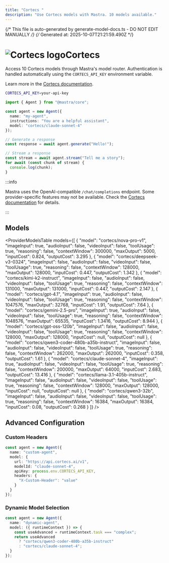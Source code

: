 ```yaml
---
title: "Cortecs "
description: "Use Cortecs models with Mastra. 10 models available."
---
```


{/* This file is auto-generated by generate-model-docs.ts - DO NOT EDIT MANUALLY */}
{/* Generated at: 2025-10-07T21:21:59.490Z */}

# <img src="https://models.dev/logos/cortecs.svg" alt="Cortecs logo" className="inline w-8 h-8 mr-2 align-middle dark:invert dark:brightness-0 dark:contrast-200" />Cortecs

Access 10 Cortecs models through Mastra's model router. Authentication is handled automatically using the `CORTECS_API_KEY` environment variable.

Learn more in the [Cortecs documentation](https://cortecs.ai).

```bash
CORTECS_API_KEY=your-api-key
```

```typescript
import { Agent } from "@mastra/core";

const agent = new Agent({
  name: "my-agent",
  instructions: "You are a helpful assistant",
  model: "cortecs/claude-sonnet-4"
});

// Generate a response
const response = await agent.generate("Hello!");

// Stream a response
const stream = await agent.stream("Tell me a story");
for await (const chunk of stream) {
  console.log(chunk);
}
```

:::info

Mastra uses the OpenAI-compatible `/chat/completions` endpoint. Some provider-specific features may not be available. Check the [Cortecs documentation](https://cortecs.ai) for details.

:::

## Models

<ProviderModelsTable 
  models={[
  {
    "model": "cortecs/nova-pro-v1",
    "imageInput": true,
    "audioInput": false,
    "videoInput": false,
    "toolUsage": true,
    "reasoning": false,
    "contextWindow": 300000,
    "maxOutput": 5000,
    "inputCost": 0.824,
    "outputCost": 3.295
  },
  {
    "model": "cortecs/deepseek-v3-0324",
    "imageInput": false,
    "audioInput": false,
    "videoInput": false,
    "toolUsage": true,
    "reasoning": false,
    "contextWindow": 128000,
    "maxOutput": 128000,
    "inputCost": 0.447,
    "outputCost": 1.342
  },
  {
    "model": "cortecs/kimi-k2-instruct",
    "imageInput": false,
    "audioInput": false,
    "videoInput": false,
    "toolUsage": true,
    "reasoning": false,
    "contextWindow": 131000,
    "maxOutput": 131000,
    "inputCost": 0.447,
    "outputCost": 2.147
  },
  {
    "model": "cortecs/gpt-4.1",
    "imageInput": true,
    "audioInput": false,
    "videoInput": false,
    "toolUsage": true,
    "reasoning": false,
    "contextWindow": 1047576,
    "maxOutput": 32768,
    "inputCost": 1.91,
    "outputCost": 7.64
  },
  {
    "model": "cortecs/gemini-2.5-pro",
    "imageInput": true,
    "audioInput": false,
    "videoInput": false,
    "toolUsage": true,
    "reasoning": false,
    "contextWindow": 1048576,
    "maxOutput": 65535,
    "inputCost": 1.3416,
    "outputCost": 8.944
  },
  {
    "model": "cortecs/gpt-oss-120b",
    "imageInput": false,
    "audioInput": false,
    "videoInput": false,
    "toolUsage": true,
    "reasoning": false,
    "contextWindow": 128000,
    "maxOutput": 128000,
    "inputCost": null,
    "outputCost": null
  },
  {
    "model": "cortecs/qwen3-coder-480b-a35b-instruct",
    "imageInput": false,
    "audioInput": false,
    "videoInput": false,
    "toolUsage": true,
    "reasoning": false,
    "contextWindow": 262000,
    "maxOutput": 262000,
    "inputCost": 0.358,
    "outputCost": 1.61
  },
  {
    "model": "cortecs/claude-sonnet-4",
    "imageInput": true,
    "audioInput": false,
    "videoInput": false,
    "toolUsage": true,
    "reasoning": false,
    "contextWindow": 200000,
    "maxOutput": 64000,
    "inputCost": 2.683,
    "outputCost": 13.416
  },
  {
    "model": "cortecs/llama-3.1-405b-instruct",
    "imageInput": false,
    "audioInput": false,
    "videoInput": false,
    "toolUsage": true,
    "reasoning": false,
    "contextWindow": 128000,
    "maxOutput": 128000,
    "inputCost": null,
    "outputCost": null
  },
  {
    "model": "cortecs/qwen3-32b",
    "imageInput": false,
    "audioInput": false,
    "videoInput": false,
    "toolUsage": true,
    "reasoning": false,
    "contextWindow": 16384,
    "maxOutput": 16384,
    "inputCost": 0.08,
    "outputCost": 0.268
  }
]}
/>

## Advanced Configuration

### Custom Headers

```typescript
const agent = new Agent({
  name: "custom-agent",
  model: {
    url: "https://api.cortecs.ai/v1",
    modelId: "claude-sonnet-4",
    apiKey: process.env.CORTECS_API_KEY,
    headers: {
      "X-Custom-Header": "value"
    }
  }
});
```

### Dynamic Model Selection

```typescript
const agent = new Agent({
  name: "dynamic-agent",
  model: ({ runtimeContext }) => {
    const useAdvanced = runtimeContext.task === "complex";
    return useAdvanced 
      ? "cortecs/qwen3-coder-480b-a35b-instruct"
      : "cortecs/claude-sonnet-4";
  }
});
```
